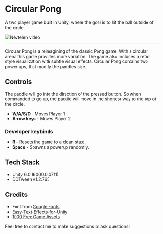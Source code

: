 # Circular Pong
A two player game built in Unity, where the goal is to hit the ball outside of the circle.

![Névtelen videó ](https://github.com/user-attachments/assets/8428cf73-4ee1-41dc-a712-6c07b3bdedd8)


---

Circular Pong is a reimagining of the classic Pong game. With a circular arena this game provides more variation. 
The game also includes a retro style visualization with subtle visual effects.
Circular Pong contains two power ups, that modify the paddles size.
## Controls
The paddle will go into the direction of the pressed button. So when commanded to go up, the paddle will move in the shortest way to the top of the circle.
- **W/A/S/D** - Moves Player 1
- **Arrow keys** - Moves Player 2
### Developer keybinds
- **R** - Resets the game to a clean state.
- **Space** - Spawns a powerup randomly.

## Tech Stack
- Unity 6.0 (6000.0.47f1)
- DOTween v1.2.765

## Credits
- Font from [Google Fonts](https://fonts.google.com/)
- [Easy-Text-Effects-for-Unity](https://github.com/LeiQiaoZhi/Easy-Text-Effects-for-Unity/tree/main)
- [1000 Free Game Assets](https://kronbits.itch.io/particle-pack)


Feel free to contact me to make suggestions or ask questions!
